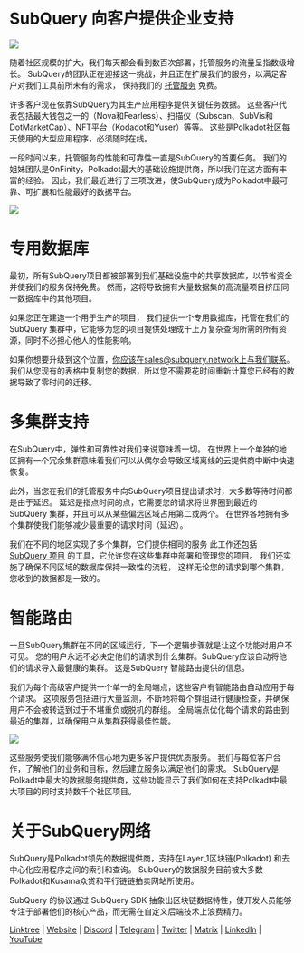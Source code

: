 # SubQuery 向客户提供企业支持

![](https://miro.medium.com/max/1400/1*z_StqAT5KeaxQLBCm-xpRQ.jpeg)

随着社区规模的扩大，我们每天都会看到数百次部署，托管服务的流量呈指数级增长。 SubQuery的团队正在迎接这一挑战，并且正在扩展我们的服务，以满足客户对我们工具前所未有的需求， 保持我们的  [托管服务](https://projects.subquery.network/)  免费。

许多客户现在依靠SubQuery为其生产应用程序提供关键任务数据。 这些客户代表包括最大钱包之一的（Nova和Fearless）、扫描仪（Subscan、SubVis和DotMarketCap）、NFT平台（Kodadot和Yuser）等等。 这些是Polkadot社区每天使用的大型应用程序，必须随时在线。

一段时间以来，托管服务的性能和可靠性一直是SubQuery的首要任务。 我们的姐妹团队是OnFinity，Polkadot最大的基础设施提供商，所以我们在这方面有丰富的经验。 因此，我们最近进行了三项改进，使SubQuery成为Polkadot中最可靠、可扩展和性能最好的数据平台。

![](https://miro.medium.com/max/1200/1*QckhJzjQqw9czpBMRhXgXQ.gif)

# 专用数据库

最初，所有SubQuery项目都被部署到我们基础设施中的共享数据库，以节省资金并使我们的服务保持免费。 然而，这将导致拥有大量数据集的高流量项目挤压同一数据库中的其他项目。

如果您正在建造一个用于生产的项目， 我们提供一个专用数据库，托管在我们的 SubQuery 集群中，它能够为您的项目提供处理成千上万复杂查询所需的所有资源，同时不必担心他人的性能影响。

如果你想要升级到这个位置，你应该在sales@subquery.network上与我们联系。 我们从您现有的表格中复制您的数据，所以您不需要花时间重新计算您已经有的数据导致了零时间的迁移。

# 多集群支持

在SubQuery中，弹性和可靠性对我们来说意味着一切。 在世界上一个单独的地区拥有一个冗余集群意味着我们可以从偶尔会导致区域离线的云提供商中断中快速恢复。

此外，当您在我们的托管服务中向SubQuery项目提出请求时，大多数等待时间都是由于延迟。 延迟是指点时间的点，它需要您的请求将世界圈到最近的 SubQuery 集群，并且可以从某些偏远区域占用第二或两个。 在世界各地拥有多个集群使我们能够减少最重要的请求时间（延迟）。

我们在不同的地区实现了多个集群，它们提供相同的服务 此工作还包括  [SubQuery 项目](https://project.subquery.network/)  的工具，它允许您在这些集群中部署和管理您的项目。 我们还实施了确保不同区域的数据库保持一致性的流程， 这样无论您的请求到哪个集群，您收到的数据都是一致的。

# 智能路由

一旦SubQuery集群在不同的区域运行，下一个逻辑步骤就是让这个功能对用户不可见。 您的用户永远不必决定他们的请求到什么集群。SubQuery应该自动将他们的请求导入最健康的集群。 这是SubQuery 智能路由提供的信息。

我们为每个高级客户提供一个单一的全局端点，这些客户有智能路由自动应用于每个请求。 这项服务包括进行大量监测，不断地将每个群组进行健康检查，并确保用户不会被转送到过于不堪重负或脱机的群组。 全局端点优化每个请求的路由到最近的集群，以确保用户从集群获得最佳性能。

![](https://miro.medium.com/max/1000/0*DNXDiABzli0et1MU)

这些服务使我们能够满怀信心地为更多客户提供优质服务。 我们与每位客户合作，了解他们的业务和目标，然后建立服务以满足他们的需求。 SubQuery是Polkadt中最大的数据服务提供商，这些功能显示了我们如何在支持Polkadt中最大项目的同时支持数千个社区项目。

# 关于SubQuery网络

SubQuery是Polkadot领先的数据提供商，支持在Layer_1区块链(Polkadot) 和去中心化应用程序之间的索引和查询。 SubQuery的数据服务目前被大多数Polkadot和Kusama众贷和平行链链拍卖网站所使用。

SubQuery 的协议通过 SubQuery SDK 抽象出区块链数据特性，使开发人员能够专注于部署他们的核心产品，而无需在自定义后端技术上浪费精力。

[Linktree](https://linktr.ee/subquerynetwork)  |  [Website](https://subquery.network/)  |  [Discord](https://discord.com/invite/78zg8aBSMG)  |  [Telegram](https://t.me/subquerynetwork)  |  [Twitter](https://twitter.com/subquerynetwork)  |  [Matrix](https://matrix.to/#/#subquery:matrix.org)  |  [LinkedIn](https://www.linkedin.com/company/subquery)  |  [YouTube](https://www.youtube.com/channel/UCi1a6NUUjegcLHDFLr7CqLw)

